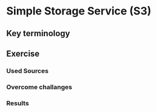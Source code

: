 # Simple Storage Service (S3)


## Key terminology


## Exercise
### Used Sources

### Overcome challanges


### Results 

